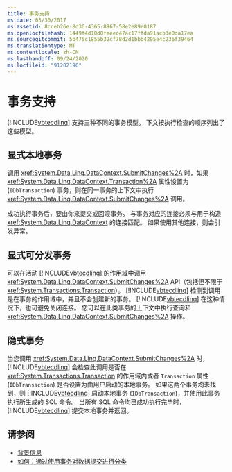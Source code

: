 ```yaml
---
title: 事务支持
ms.date: 03/30/2017
ms.assetid: 8cceb26e-8d36-4365-8967-58e2e89e0187
ms.openlocfilehash: 1449f4d10d0feeec47ac17ffda91acb3e0da17ea
ms.sourcegitcommit: 5b475c1855b32cf78d2d1bbb4295e4c236f39464
ms.translationtype: MT
ms.contentlocale: zh-CN
ms.lasthandoff: 09/24/2020
ms.locfileid: "91202196"
---
```

# <a name="transaction-support"></a>事务支持

[!INCLUDE[vbtecdlinq](../../../../../../includes/vbtecdlinq-md.md)] 支持三种不同的事务模型。 下文按执行检查的顺序列出了这些模型。  
  
## <a name="explicit-local-transaction"></a>显式本地事务  

 调用 <xref:System.Data.Linq.DataContext.SubmitChanges%2A> 时，如果 <xref:System.Data.Linq.DataContext.Transaction%2A> 属性设置为 (`IDbTransaction`) 事务，则在同一事务的上下文中执行 <xref:System.Data.Linq.DataContext.SubmitChanges%2A> 调用。  
  
 成功执行事务后，要由你来提交或回滚事务。 与事务对应的连接必须与用于构造 <xref:System.Data.Linq.DataContext> 的连接匹配。 如果使用其他连接，则会引发异常。  
  
## <a name="explicit-distributable-transaction"></a>显式可分发事务  

 可以在活动 [!INCLUDE[vbtecdlinq](../../../../../../includes/vbtecdlinq-md.md)] 的作用域中调用 <xref:System.Data.Linq.DataContext.SubmitChanges%2A> API（包括但不限于 <xref:System.Transactions.Transaction>）。 [!INCLUDE[vbtecdlinq](../../../../../../includes/vbtecdlinq-md.md)] 检测到调用是在事务的作用域中，并且不会创建新的事务。 [!INCLUDE[vbtecdlinq](../../../../../../includes/vbtecdlinq-md.md)] 在这种情况下，也可避免关闭连接。 您可以在此类事务的上下文中执行查询和 <xref:System.Data.Linq.DataContext.SubmitChanges%2A> 操作。  
  
## <a name="implicit-transaction"></a>隐式事务  

 当您调用 <xref:System.Data.Linq.DataContext.SubmitChanges%2A> 时，[!INCLUDE[vbtecdlinq](../../../../../../includes/vbtecdlinq-md.md)] 会检查此调用是否在 <xref:System.Transactions.Transaction> 的作用域内或者 `Transaction` 属性 (`IDbTransaction`) 是否设置为由用户启动的本地事务。 如果这两个事务均未找到，则 [!INCLUDE[vbtecdlinq](../../../../../../includes/vbtecdlinq-md.md)] 启动本地事务 (`IDbTransaction`)，并使用此事务执行所生成的 SQL 命令。 当所有 SQL 命令均已成功执行完毕时，[!INCLUDE[vbtecdlinq](../../../../../../includes/vbtecdlinq-md.md)] 提交本地事务并返回。  
  
## <a name="see-also"></a>请参阅

- [背景信息](background-information.md)
- [如何：通过使用事务对数据提交进行分类](how-to-bracket-data-submissions-by-using-transactions.md)
